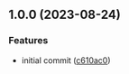 ## 1.0.0 (2023-08-24)


### Features

* initial commit ([c610ac0](https://github.com/feathermint/storage/commit/c610ac0d6d54c437cfbfc2edf474545525d0817b))
